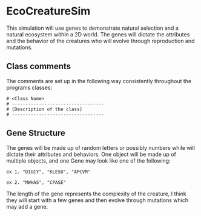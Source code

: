 # EcoCreatureSim
 
This simulation will use genes to demonstrate natural selection and a natural ecosystem within a 2D world. The genes will dictate the attributes and the behavior of the creatures who will evolve through reproduction and mutations.

## Class comments

The comments are set up in the following way consistently throughout the programs classes:

	# <Class Name>
	# ----------------------------------
	# [Description of the class]
	# ----------------------------------

## Gene Structure

The genes will be made up of random letters or possibly numbers while will dictate their attributes and behaviors. One <Gene> object will be made up of multiple <Genome> objects, and one Gene may look like one of the following:

	ex 1. "DIUCY", "KLESD", "APCVM"

	ex 2. "MWHAS", "CPASE"

The length of the gene represents the complexity of the creature, I think they will start with a few genes and then evolve through mutations which may add a gene.